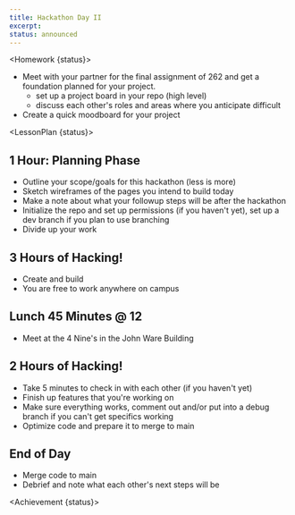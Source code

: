 ```yaml
---
title: Hackathon Day II
excerpt:
status: announced
---
```


<script>
	import Homework from "$lib/components/Homework.svelte";
	import LessonPlan from "$lib/components/LessonPlan.svelte";
	import Achievement from "$lib/components/Achievement.svelte";
</script>

<Homework {status}>

- Meet with your partner for the final assignment of 262 and get a foundation planned for your project.
  - set up a project board in your repo (high level)
  - discuss each other's roles and areas where you anticipate difficult
- Create a quick moodboard for your project

</Homework>

<LessonPlan {status}>

<h2>1 Hour: Planning Phase</h2>

- Outline your scope/goals for this hackathon (less is more)
- Sketch wireframes of the pages you intend to build today
- Make a note about what your followup steps will be after the hackathon
- Initialize the repo and set up permissions (if you haven't yet), set up a dev branch if you plan to use branching
- Divide up your work

<h2>3 Hours of Hacking!</h2>

- Create and build
- You are free to work anywhere on campus

<h2>Lunch 45 Minutes @ 12</h2>

- Meet at the 4 Nine's in the John Ware Building

<h2>2 Hours of Hacking!</h2>

- Take 5 minutes to check in with each other (if you haven't yet)
- Finish up features that you're working on
- Make sure everything works, comment out and/or put into a debug branch if you can't get specifics working
- Optimize code and prepare it to merge to main

<h2>End of Day</h2>

- Merge code to main
- Debrief and note what each other's next steps will be

</LessonPlan>

<Achievement {status}>

</Achievement>
